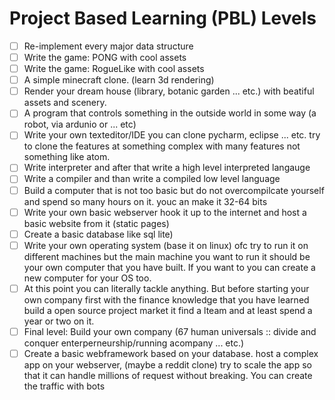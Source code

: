# Project Based Learning (PBL) Levels

- [ ] Re-implement every major data structure   
- [ ] Write the game: PONG with cool assets
- [ ] Write the game: RogueLike with cool assets
- [ ] A simple minecraft clone. (learn 3d rendering) 
- [ ] Render your dream house (library, botanic garden ... etc.) with beatiful assets and scenery.
- [ ] A program that controls something in the outside world in some way (a robot, via ardunio or ... etc)
- [ ] Write your own texteditor/IDE you can clone pycharm, eclipse ... etc. try to clone the features at something complex with many features not something like atom.
- [ ] Write interpreter and after that write a high level interpreted langauge
- [ ] Write a compiler and than write a compiled low level language
- [ ] Build a computer that is not too basic but do not overcompilcate yourself and spend so many hours on it. youc an make it 32-64 bits
- [ ] Write your own basic webserver hook it up to the internet and host a basic website from it (static pages)
- [ ] Create a basic database like sql lite)
- [ ] Write your own operating system (base it on linux) ofc try to run it on different machines but the main machine you want to run it should be your own computer that you have built. If you want to you can create a new computer for your OS too.
- [ ] At this point you can literally tackle anything. But before starting your own company first with the finance knowledge that you have learned build a open source project market it find a lteam and at least spend a year or two on it.
- [ ] Final level: Build your own company (67 human universals :: divide and conquer enterperneurship/running acompany ... etc.)
- [ ] Create a basic webframework based on your database. host a complex app on your webserver, (maybe a reddit clone) try to scale the app so that it can handle millions of request without breaking. You can create the traffic with bots
